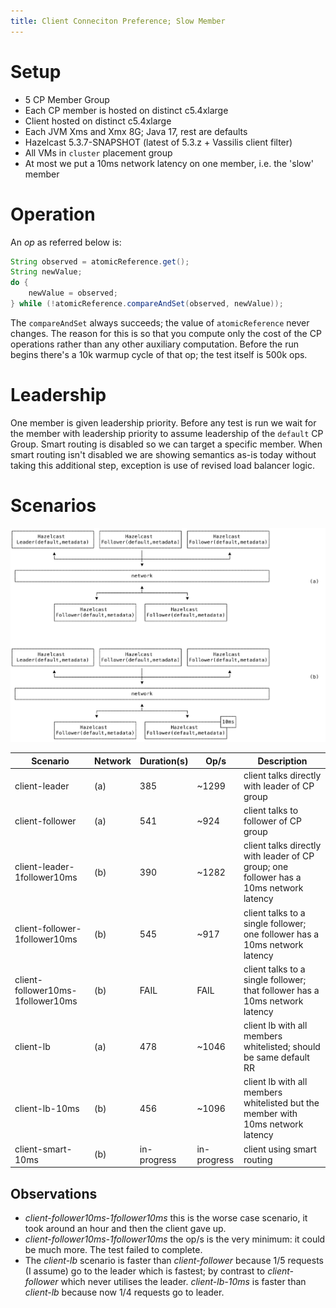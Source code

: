 ```yaml
---
title: Client Conneciton Preference; Slow Member
---
```


# Setup

- 5 CP Member Group
- Each CP member is hosted on distinct c5.4xlarge
- Client hosted on distinct c5.4xlarge
- Each JVM Xms and Xmx 8G; Java 17, rest are defaults
- Hazelcast 5.3.7-SNAPSHOT (latest of 5.3.z + Vassilis client filter)
- All VMs in `cluster` placement group
- At most we put a 10ms network latency on one member, i.e. the 'slow' member

# Operation

An _op_ as referred below is:

```java
String observed = atomicReference.get();
String newValue;
do {
    newValue = observed;
} while (!atomicReference.compareAndSet(observed, newValue));
```

The `compareAndSet` always succeeds; the value of `atomicReference` never changes. The reason for
this is so that you compute only the cost of the CP operations rather than any other auxiliary
computation. Before the run begins there's a 10k warmup cycle of that op; the test itself is 500k
ops.

# Leadership

One member is given leadership priority. Before any test is run we wait for the member with
leadership priority to assume leadership of the `default` CP Group. Smart routing is disabled so we
can target a specific member. When smart routing isn't disabled we are showing semantics as-is today
without taking this additional step, exception is use of revised load balancer logic.

# Scenarios

![](topology.svg)

| Scenario                          | Network | Duration(s) | Op/s        | Description                                                                            |
| --------------------------------- | ------- | ----------- | ----------- | -------------------------------------------------------------------------------------- |
| client-leader                     | (a)     | 385         | ~1299       | client talks directly with leader of CP group                                          |
| client-follower                   | (a)     | 541         | ~924        | client talks to follower of CP group                                                   |
| client-leader-1follower10ms       | (b)     | 390         | ~1282       | client talks directly with leader of CP group; one follower has a 10ms network latency |
| client-follower-1follower10ms     | (b)     | 545         | ~917        | client talks to a single follower; one follower has a 10ms network latency             |
| client-follower10ms-1follower10ms | (b)     | FAIL        | FAIL        | client talks to a single follower; that follower has a 10ms network latency            |
| client-lb                         | (a)     | 478         | ~1046       | client lb with all members whitelisted; should be same default RR                      |
| client-lb-10ms                    | (b)     | 456         | ~1096       | client lb with all members whitelisted but the member with 10ms network latency        |
| client-smart-10ms                 | (b)     | in-progress | in-progress | client using smart routing                                                             |

## Observations

- _client-follower10ms-1follower10ms_ this is the worse case scenario, it took around an hour and
  then the client gave up.
- _client-follower10ms-1follower10ms_ the op/s is the very minimum: it could be much more. The test
  failed to complete.
- The _client-lb_ scenario is faster than _client-follower_ because 1/5 requests (I assume) go to
  the leader which is fastest; by contrast to _client-follower_ which never utilises the leader.
  _client-lb-10ms_ is faster than _client-lb_ because now 1/4 requests go to leader.
